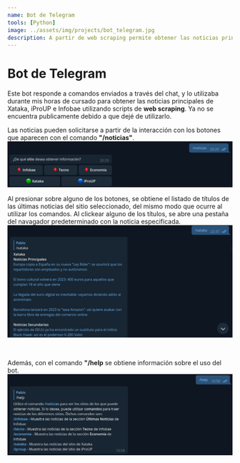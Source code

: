 ```yaml
---
name: Bot de Telegram
tools: [Python]
image: ../assets/img/projects/bot_telegram.jpg
description: A partir de web scraping permite obtener las noticias principales de ciertos sitios que son de mi interés personal.
---
```


# Bot de Telegram <a href="https://github.com/PabloMusaber/telegram-bot-noticias" style="color: #6c757d" onMouseOver="this.style.color='#333333'" onMouseOut="this.style.color='#6c757d'" target="githubWindow"><i class="fab fa-github"></i></a>

Este bot responde a comandos enviados a través del chat, y lo utilizaba durante mis horas de cursado para obtener las noticias principales de Xataka, iProUP e Infobae utilizando scripts de **web scraping**. Ya no se encuentra publicamente debido a que dejé de utilizarlo.

Las noticias pueden solicitarse a partir de la interacción con los botones que aparecen con el comando **"/noticias"**.
![noticias](../assets/img/projects/noticias.jpg)
<br>

Al presionar sobre alguno de los botones, se obtiene el listado de títulos de las últimas noticias del sitio seleccionado, del mismo modo que ocurre al utilizar los comandos. Al clickear alguno de los títulos, se abre una pestaña del navagador predeterminado con la noticia especificada.
![perfil](../assets/img/projects/noticias_comando.jpg)

<br>

Además, con el comando **"/help** se obtiene información sobre el uso del bot.
![perfil](../assets/img/projects/noticias_help.jpg)

<br>

<script src='https://cdn.jsdelivr.net/gh/eddymens/markdown-external-link-script@v2.0.0/main.min.js'></script>
